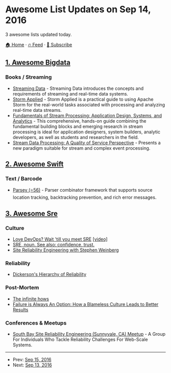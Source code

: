 # Awesome List Updates on Sep 14, 2016

3 awesome lists updated today.

[🏠 Home](/README.md) · [🔥 Feed](https://test.trackawesomelist.com/feed.xml) · [📮 Subscribe](https://trackawesomelist.us17.list-manage.com/subscribe?u=d2f0117aa829c83a63ec63c2f&id=36a103854c)



## [1. Awesome Bigdata](/content/newTendermint/awesome-bigdata/README.md)

### Books / Streaming

*   [Streaming Data](https://www.manning.com/books/streaming-data) - Streaming Data introduces the concepts and requirements of streaming and real-time data systems.
*   [Storm Applied](https://www.manning.com/books/storm-applied) - Storm Applied is a practical guide to using Apache Storm for the real-world tasks associated with processing and analyzing real-time data streams.
*   [Fundamentals of Stream Processing: Application Design, Systems, and Analytics](http://www.cambridge.org/us/academic/subjects/engineering/communications-and-signal-processing/fundamentals-stream-processing-application-design-systems-and-analytics) - This comprehensive, hands-on guide combining the fundamental building blocks and emerging research in stream processing is ideal for application designers, system builders, analytic developers, as well as students and researchers in the field.
*   [Stream Data Processing: A Quality of Service Perspective](http://www.springer.com/us/book/9780387710020) - Presents a new paradigm suitable for stream and complex event processing.

## [2. Awesome Swift](/content/matteocrippa/awesome-swift/README.md)

### Text / Barcode

*   [Parsey (⭐56)](https://github.com/rxwei/Parsey) - Parser combinator framework that supports source location tracking, backtracking prevention, and rich error messages.

## [3. Awesome Sre](/content/dastergon/awesome-sre/README.md)

### Culture

*   [Love DevOps? Wait 'till you meet SRE](https://www.atlassian.com/it-service/site-reliability-engineering-sre) [\[video\]](https://youtu.be/fsTpRx8Pt-k)
*   [SRE, noun. See also: confidence, trust.](https://medium.com/@kobolog/sre-noun-see-also-confidence-trust-e7e33e19efc1)
*   [Site Reliability Engineering with Stephen Weinberg](https://youtu.be/24xb7oZgu-I?t=29m24s)

### Reliability

*   [Dickerson's Hierarchy of Reliability](https://docs.google.com/drawings/d/1kshrK2RLkW-XV8enmWZxeRFRgADj6d4Ru_w5txz_k9I/edit)

### Post-Mortem

*   [The infinite hows](https://www.oreilly.com/ideas/the-infinite-hows)
*   [Failure is Always An Option: How a Blameless Culture Leads to Better Results](https://victorops.com/blog/blameless-culture/)

### Conferences & Meetups

*   [South Bay Site Reliability Engineering (Sunnyvale, CA) Meetup](https://www.meetup.com/South-Bay-Site-Reliability-Engineering/) - A Group For Individuals Who Tackle Reliability Challenges For Web-Scale Systems.

---

- Prev: [Sep 15, 2016](/content/2016/09/15/README.md)
- Next: [Sep 13, 2016](/content/2016/09/13/README.md)